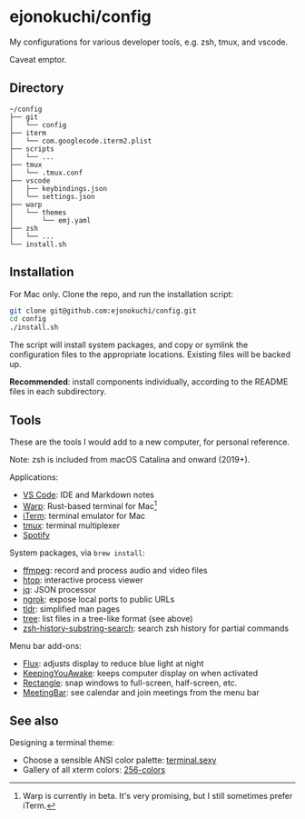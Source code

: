 # ejonokuchi/config

My configurations for various developer tools, e.g. zsh, tmux, and vscode.

Caveat emptor.


## Directory

```
~/config
├── git
│   └── config
├── iterm
│   └── com.googlecode.iterm2.plist
├── scripts
│   └── ...
├── tmux
│   └── .tmux.conf
├── vscode
│   ├── keybindings.json
│   └── settings.json
├── warp
│   └── themes
│       └── emj.yaml
├── zsh
│   └── ...
└── install.sh
```


## Installation

For Mac only. Clone the repo, and run the installation script:

```bash
git clone git@github.com:ejonokuchi/config.git
cd config
./install.sh
```

The script will install system packages, and copy or symlink the configuration files to the appropriate locations. Existing files will be backed up.

**Recommended**: install components individually, according to the README files in each subdirectory.


## Tools

These are the tools I would add to a new computer, for personal reference.

Note: zsh is included from macOS Catalina and onward (2019+).

Applications:
- [VS Code](https://code.visualstudio.com/): IDE and Markdown notes
- [Warp](https://www.warp.dev/): Rust-based terminal for Mac[^1]
- [iTerm](https://iterm2.com/): terminal emulator for Mac
- [tmux](https://github.com/tmux/tmux/wiki): terminal multiplexer
- [Spotify](https://www.spotify.com/us/download/other/)

System packages, via `brew install`:
- [ffmpeg](https://www.ffmpeg.org/): record and process audio and video files
- [htop](https://htop.dev/): interactive process viewer
- [jq](https://stedolan.github.io/jq/): JSON processor
- [ngrok](https://ngrok.com/): expose local ports to public URLs
- [tldr](https://tldr.sh/): simplified man pages
- [tree](https://linux.die.net/man/1/tree): list files in a tree-like format (see above)
- [zsh-history-substring-search](https://github.com/zsh-users/zsh-history-substring-search): search zsh history for partial commands

Menu bar add-ons:
- [Flux](https://justgetflux.com/): adjusts display to reduce blue light at night
- [KeepingYouAwake](https://keepingyouawake.app/): keeps computer display on when activated
- [Rectangle](https://rectangleapp.com/): snap windows to full-screen, half-screen, etc.
- [MeetingBar](https://apps.apple.com/us/app/meetingbar/id1532419400): see calendar and join meetings from the menu bar


## See also

Designing a terminal theme:
- Choose a sensible ANSI color palette: [terminal.sexy](https://terminal.sexy/)
- Gallery of all xterm colors: [256-colors](https://robotmoon.com/256-colors/)



<!-- footnotes -->

[^1]: Warp is currently in beta. It's very promising, but I still sometimes prefer iTerm.
